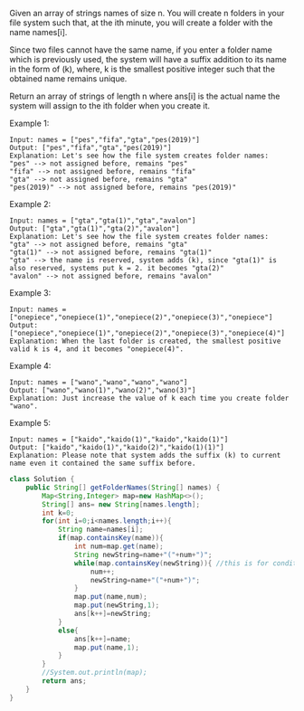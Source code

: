 Given an array of strings names of size n. You will create n folders in your file system such that, at the ith minute, you will create a folder with the name names[i].

Since two files cannot have the same name, if you enter a folder name which is previously used, the system will have a suffix addition to its name in the form of (k), where, k is the smallest positive integer such that the obtained name remains unique.

Return an array of strings of length n where ans[i] is the actual name the system will assign to the ith folder when you create it.

 

Example 1:
```
Input: names = ["pes","fifa","gta","pes(2019)"]
Output: ["pes","fifa","gta","pes(2019)"]
Explanation: Let's see how the file system creates folder names:
"pes" --> not assigned before, remains "pes"
"fifa" --> not assigned before, remains "fifa"
"gta" --> not assigned before, remains "gta"
"pes(2019)" --> not assigned before, remains "pes(2019)"
```
Example 2:
```
Input: names = ["gta","gta(1)","gta","avalon"]
Output: ["gta","gta(1)","gta(2)","avalon"]
Explanation: Let's see how the file system creates folder names:
"gta" --> not assigned before, remains "gta"
"gta(1)" --> not assigned before, remains "gta(1)"
"gta" --> the name is reserved, system adds (k), since "gta(1)" is also reserved, systems put k = 2. it becomes "gta(2)"
"avalon" --> not assigned before, remains "avalon"
```
Example 3:
```
Input: names = ["onepiece","onepiece(1)","onepiece(2)","onepiece(3)","onepiece"]
Output: ["onepiece","onepiece(1)","onepiece(2)","onepiece(3)","onepiece(4)"]
Explanation: When the last folder is created, the smallest positive valid k is 4, and it becomes "onepiece(4)".
```
Example 4:
```
Input: names = ["wano","wano","wano","wano"]
Output: ["wano","wano(1)","wano(2)","wano(3)"]
Explanation: Just increase the value of k each time you create folder "wano".
```
Example 5:
```
Input: names = ["kaido","kaido(1)","kaido","kaido(1)"]
Output: ["kaido","kaido(1)","kaido(2)","kaido(1)(1)"]
Explanation: Please note that system adds the suffix (k) to current name even it contained the same suffix before.
```
```java
class Solution {
    public String[] getFolderNames(String[] names) {
        Map<String,Integer> map=new HashMap<>();
        String[] ans= new String[names.length];
        int k=0;
        for(int i=0;i<names.length;i++){
            String name=names[i];
            if(map.containsKey(name)){
                int num=map.get(name);
                String newString=name+"("+num+")";
                while(map.containsKey(newString)){ //this is for conditions like gta gta(1) gta so it will keep incrementing the num value until we reach gta(2)
                    num++;
                    newString=name+"("+num+")";
                }
                map.put(name,num);
                map.put(newString,1);
                ans[k++]=newString;
            }
            else{
                ans[k++]=name;
                map.put(name,1);
            }
        }
        //System.out.println(map);
        return ans;
    }
}
```
